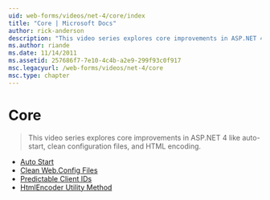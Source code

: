 ```yaml
---
uid: web-forms/videos/net-4/core/index
title: "Core | Microsoft Docs"
author: rick-anderson
description: "This video series explores core improvements in ASP.NET 4 like auto-start, clean configuration files, and HTML encoding."
ms.author: riande
ms.date: 11/14/2011
ms.assetid: 257686f7-7e10-4c4b-a2e9-299f93c0f917
msc.legacyurl: /web-forms/videos/net-4/core
msc.type: chapter
---
```

# Core

> This video series explores core improvements in ASP.NET 4 like auto-start, clean configuration files, and HTML encoding.

- [Auto Start](aspnet-4-quick-hit-auto-start.md)
- [Clean Web.Config Files](aspnet-4-quick-hit-clean-webconfig-files.md)
- [Predictable Client IDs](aspnet-4-quick-hit-predictable-client-ids.md)
- [HtmlEncoder Utility Method](aspnet-4-quick-hit-the-htmlencoder-utility-method.md)
